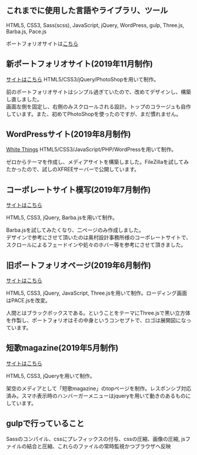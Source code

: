<h2>これまでに使用した言語やライブラリ、ツール</h2>
<p>HTML5, CSS3, Sass(scss), JavaScript, jQuery, WordPress, gulp, Three.js, Barba.js, Pace.js</p>
<p>ポートフォリオサイトは<a href="https://ryota-ohashi.github.io/">こちら</a></p>

<h2>新ポートフォリオサイト(2019年11月制作)</h2>
<a href="https://ryota-ohashi.github.io/">サイトはこちら</a>
HTML5/CSS3/jQuery/PhotoShopを用いて制作。</p>
<p>前のポートフォリオサイトはシンプル過ぎていたので、改めてデザインし、構築し直しました。<br>画面左側を固定し、右側のみスクロールされる設計。トップのコラージュも自作しています。また、初めてPhotoShopを使ったのですが、まだ慣れません。</p>

<h2>WordPressサイト(2019年8月制作)</h2>
<a href="http://whitethings.wp.xdomain.jp">White Things</a>
HTML5/CSS3/JavaScript/PHP/WordPressを用いて制作。</p>
<p>ゼロからテーマを作成し、メディアサイトを構築しました。FileZillaを試してみたかったので、試しのXFREEサーバーで公開しています。</p>

<h2>コーポレートサイト模写(2019年7月制作)</h2>
<a href="https://ryota-ohashi.github.io/xxxcorporate.html">サイトはこちら</a>
<p>HTML5, CSS3, jQuery, Barba.jsを用いて制作。</p>
<p>Barba.jsを試してみたくなり、二ページのみ作成しました。<br>デザインで参考にさせて頂いたのは奥村設計事務所様のコーポレートサイトで、スクロールによるフェードインや処々のホバー等を参考にさせて頂きました。</p>

<h2>旧ポートフォリオページ(2019年6月制作)</h2>
<a href="https://ryota-ohashi.github.io/previous_portfolio">サイトはこちら</a>
<p>HTML5, CSS3, jQuery, JavaScript, Three.jsを用いて制作。ローディング画面はPACE.jsを改変。</p>
<p>人間とはブラックボックスである。ということをテーマにThree.jsで黒い立方体を作製し、ポートフォリオはその中身というコンセプトで、ロゴは展開図になっています。</p>

<h2>短歌magazine(2019年5月制作)</h2>
<a href="https://ryota-ohashi.github.io/magazine.html">サイトはこちら</a>
<p>HTML5, CSS3, jQueryを用いて制作。</p>
<p>架空のメディアとして「短歌magazine」のtopページを制作。レスポンシブ対応済み。スマホ表示時のハンバーガーメニューはjqueryを用いて動きのあるものにしています。</p>

<h2>gulpで行っていること</h2>
<p>Sassのコンパイル、cssにプレフィックスの付与、cssの圧縮、画像の圧縮, jsファイルの結合と圧縮、これらのファイルの常時監視かつブラウザへ反映</p>
